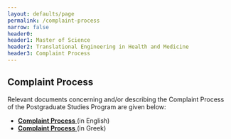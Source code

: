 ```yaml
---
layout: defaults/page
permalink: /complaint-process
narrow: false
header0: 
header1: Master of Science
header2: Translational Engineering in Health and Medicine
header3: Complaint Process
---
```


<div class="container">
    <div class="row flex-column">
        <h2 class="my-3">Complaint Process</h2>
        <p>
            Relevant documents concerning and/or describing the Complaint Process of the Postgraduate Studies Program are given below:
        </p>
        <ul>
            <li class="mb-3">
                <a href="{{ site.baseurl }}/files/complaint-process-english.pdf"  target="_blank">
                  <strong>Complaint Process</strong>
                </a> (in English)
            </li>
            <li class="mb-3">
                <a href="{{ site.baseurl }}/files/Μ3.2-2025.pdf"  target="_blank">
                  <strong>Complaint Process</strong>
                </a> (in Greek)
            </li>
        </ul>
    </div>
</div>
